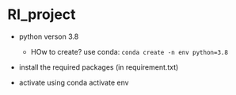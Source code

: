 # RI_project

* python verson 3.8
	* HOw to create?
		use conda: `conda create -n env python=3.8`

* install the required packages (in requirement.txt)

* activate using
	conda activate env

